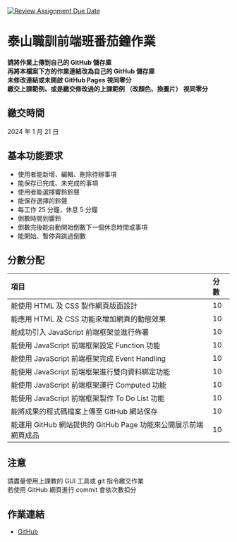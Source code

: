 [![Review Assignment Due Date](https://classroom.github.com/assets/deadline-readme-button-24ddc0f5d75046c5622901739e7c5dd533143b0c8e959d652212380cedb1ea36.svg)](https://classroom.github.com/a/M-Z3ccW5)
# 泰山職訓前端班番茄鐘作業

**請將作業上傳到自己的 GitHub 儲存庫**  
**再將本檔案下方的作業連結改為自己的 GitHub 儲存庫**  
**未修改連結或未開啟 GitHub Pages 視同零分**  
**繳交上課範例、或是繳交修改過的上課範例 （改顏色、換圖片） 視同零分**

## 繳交時間
2024 年 1 月 21 日

## 基本功能要求
- 使用者能新增、編輯、刪除待辦事項
- 能保存已完成、未完成的事項
- 使用者能選擇響鈴鈴聲
- 能保存選擇的鈴聲
- 每工作 25 分鐘，休息 5 分鐘
- 倒數時間到響鈴
- 倒數完後能自動開始倒數下一個休息時間或事項
- 能開始、暫停與跳過倒數

## 分數分配
|項⽬|分數|
|:---|:---|
|能使用 HTML 及 CSS 製作網頁版面設計|10|
|能應用 HTML 及 CSS 功能來增加網頁的動態效果|10|
|能成功引入 JavaScript 前端框架並進行佈署|10|
|能使用 JavaScript 前端框架設定 Function 功能|10|
|能使用 JavaScript 前端框架完成 Event Handling|10|
|能使用 JavaScript 前端框架進行雙向資料綁定功能|10|
|能使用 JavaScript 前端框架運行 Computed 功能|10|
|能使用 JavaScript 前端框架製作 To Do List 功能|10|
|能將成果的程式碼檔案上傳至 GitHub 網站保存|10|
|能運用 GitHub 網站提供的 GitHub Page 功能來公開展示前端網頁成品|10|

## 注意
請盡量使用上課教的 GUI 工具或 git 指令繳交作業  
若使用 GitHub 網頁進行 commit 會依次數扣分

## 作業連結
- [GitHub](https://GitHub.com/)
